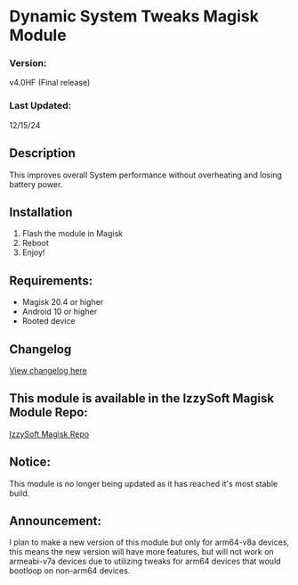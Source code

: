 # Dynamic System Tweaks Magisk Module

### Version:
v4.0HF (Final release)

### Last Updated:
12/15/24

## Description
This improves overall System performance without overheating and losing battery power.

## Installation 
1. Flash the module in Magisk
3. Reboot
4. Enjoy!

## Requirements:
- Magisk 20.4 or higher
- Android 10 or higher
- Rooted device

## Changelog
[View changelog here](https://github.com/PS2ClassicsVault/Dynamic-System-Tweaks-Magisk-Module/blob/main/changelog.md)


## This module is available in the IzzySoft Magisk Module Repo:
[IzzySoft Magisk Repo](https://apt.izzysoft.de/magisk/)

## Notice:
This module is no longer being updated as it has reached it's most stable build.

## Announcement:
I plan to make a new version of this module but only for arm64-v8a devices, this means the new version will have more features, but will not work on armeabi-v7a devices due to utilizing tweaks for arm64 devices that would bootloop on non-arm64 devices.
